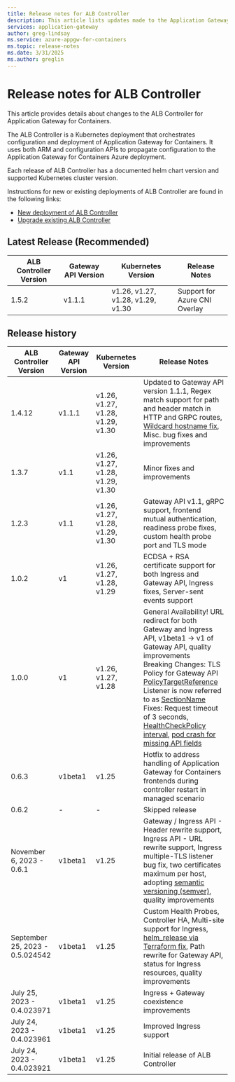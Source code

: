 ```yaml
---
title: Release notes for ALB Controller
description: This article lists updates made to the Application Gateway for Containers ALB Controller.
services: application-gateway
author: greg-lindsay
ms.service: azure-appgw-for-containers
ms.topic: release-notes
ms.date: 3/31/2025
ms.author: greglin
---
```


# Release notes for ALB Controller

This article provides details about changes to the ALB Controller for Application Gateway for Containers.

The ALB Controller is a Kubernetes deployment that orchestrates configuration and deployment of Application Gateway for Containers. It uses both ARM and configuration APIs to propagate configuration to the Application Gateway for Containers Azure deployment.

Each release of ALB Controller has a documented helm chart version and supported Kubernetes cluster version.

Instructions for new or existing deployments of ALB Controller are found in the following links:

- [New deployment of ALB Controller](quickstart-deploy-application-gateway-for-containers-alb-controller.md#for-new-deployments)
- [Upgrade existing ALB Controller](quickstart-deploy-application-gateway-for-containers-alb-controller.md#for-existing-deployments)

## Latest Release (Recommended)

| ALB Controller Version | Gateway API Version | Kubernetes Version | Release Notes |
| ---------------------- | ------------------- | ------------------ | ------------- |
| 1.5.2 | v1.1.1 | v1.26, v1.27, v1.28, v1.29, v1.30 | Support for Azure CNI Overlay |

## Release history

| ALB Controller Version | Gateway API Version | Kubernetes Version | Release Notes |
| ---------------------- | ------------------- | ------------------ | ------------- |
| 1.4.12 | v1.1.1 | v1.26, v1.27, v1.28, v1.29, v1.30 | Updated to Gateway API version 1.1.1, Regex match support for path and header match in HTTP and GRPC routes, [Wildcard hostname fix](https://github.com/Azure/AKS/issues/4713), Misc. bug fixes and improvements |
| 1.3.7| v1.1 | v1.26, v1.27, v1.28, v1.29, v1.30 | Minor fixes and improvements |
| 1.2.3| v1.1 | v1.26, v1.27, v1.28, v1.29, v1.30 | Gateway API v1.1, gRPC support, frontend mutual authentication, readiness probe fixes, custom health probe port and TLS mode  |
| 1.0.2| v1 | v1.26, v1.27, v1.28, v1.29 | ECDSA + RSA certificate support for both Ingress and Gateway API, Ingress fixes, Server-sent events support |
| 1.0.0| v1 | v1.26, v1.27, v1.28 | General Availability! URL redirect for both Gateway and Ingress API, v1beta1 -> v1 of Gateway API, quality improvements<br/>Breaking Changes: TLS Policy for Gateway API [PolicyTargetReference](https://gateway-api.sigs.k8s.io/reference/spec/#gateway.networking.k8s.io%2fv1alpha2.PolicyTargetReferenceWithSectionName)<br/>Listener is now referred to as [SectionName](https://gateway-api.sigs.k8s.io/reference/spec/#gateway.networking.k8s.io/v1.SectionName)<br/>Fixes: Request timeout of 3 seconds, [HealthCheckPolicy interval](https://github.com/Azure/AKS/issues/4086), [pod crash for missing API fields](https://github.com/Azure/AKS/issues/4087) |
| 0.6.3 | v1beta1 | v1.25 | Hotfix to address handling of Application Gateway for Containers frontends during controller restart in managed scenario |
| 0.6.2 | - | - | Skipped release |
| November 6, 2023 - 0.6.1 | v1beta1 | v1.25 | Gateway / Ingress API - Header rewrite support, Ingress API - URL rewrite support, Ingress multiple-TLS listener bug fix, two certificates maximum per host, adopting [semantic versioning (semver)](https://semver.org/), quality improvements |
| September 25, 2023 - 0.5.024542 | v1beta1 | v1.25 | Custom Health Probes, Controller HA, Multi-site support for Ingress, [helm_release via Terraform fix](https://github.com/Azure/AKS/issues/3857), Path rewrite for Gateway API, status for Ingress resources, quality improvements |
| July 25, 2023 - 0.4.023971 | v1beta1 | v1.25 | Ingress + Gateway coexistence improvements |
| July 24, 2023 - 0.4.023961 | v1beta1 | v1.25 | Improved Ingress support |
| July 24, 2023 - 0.4.023921 | v1beta1 | v1.25 | Initial release of ALB Controller |

